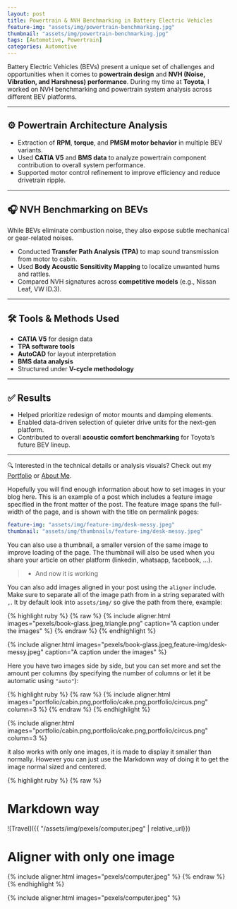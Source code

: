 ```yaml
---
layout: post
title: Powertrain & NVH Benchmarking in Battery Electric Vehicles
feature-img: "assets/img/powertrain-benchmarking.jpg"
thumbnail: "assets/img/powertrain-benchmarking.jpg"
tags: [Automotive, Powertrain]
categories: Automotive
---
```


Battery Electric Vehicles (BEVs) present a unique set of challenges and opportunities when it comes to **powertrain design** and **NVH (Noise, Vibration, and Harshness) performance**. During my time at **Toyota**, I worked on NVH benchmarking and powertrain system analysis across different BEV platforms.

---

## ⚙️ Powertrain Architecture Analysis

- Extraction of **RPM**, **torque**, and **PMSM motor behavior** in multiple BEV variants.
- Used **CATIA V5** and **BMS data** to analyze powertrain component contribution to overall system performance.
- Supported motor control refinement to improve efficiency and reduce drivetrain ripple.

---

## 🎧 NVH Benchmarking on BEVs

While BEVs eliminate combustion noise, they also expose subtle mechanical or gear-related noises.

- Conducted **Transfer Path Analysis (TPA)** to map sound transmission from motor to cabin.
- Used **Body Acoustic Sensitivity Mapping** to localize unwanted hums and rattles.
- Compared NVH signatures across **competitive models** (e.g., Nissan Leaf, VW ID.3).

---

## 🛠 Tools & Methods Used

- **CATIA V5** for design data
- **TPA software tools**
- **AutoCAD** for layout interpretation
- **BMS data analysis**
- Structured under **V-cycle methodology**

---

## ✅ Results

- Helped prioritize redesign of motor mounts and damping elements.
- Enabled data-driven selection of quieter drive units for the next-gen platform.
- Contributed to overall **acoustic comfort benchmarking** for Toyota’s future BEV lineup.

---

🔍 Interested in the technical details or analysis visuals? Check out my [Portfolio](/portfolio) or [About Me](/about).





Hopefully you will find enough information about how to set images in your blog here.
This is an example of a post which includes a feature image specified in the front matter of the post. 
The feature image spans the full-width of the page, and is shown with the title on permalink pages:

```yaml
feature-img: "assets/img/feature-img/desk-messy.jpeg"
thumbnail: "assets/img/thumbnails/feature-img/desk-messy.jpeg" 
```

You can also use a thumbnail, a smaller version of the same image to improve loading of the page.
The thumbnail will also be used when you share your article on other platform (linkedin, whatsapp, facebook, ...).

>  - And now it is working

You can also add images aligned in your post using the `aligner` include.
Make sure to separate all of the image path from in a string separated with `,`.
It by default look into `assets/img/` so give the path from there, example:

{% highlight ruby %}
{% raw %}
{% include aligner.html images="pexels/book-glass.jpeg,triangle.png" caption="A caption under the images" %}
{% endraw %}
{% endhighlight %}

{% include aligner.html images="pexels/book-glass.jpeg,feature-img/desk-messy.jpeg" caption="A caption under the images" %}


Here you have two images side by side, but you can set more and set the amount per columns 
(by specifying the number of columns or let it be automatic using `"auto"`):

{% highlight ruby %}
{% raw %}
{% include aligner.html images="portfolio/cabin.png,portfolio/cake.png,portfolio/circus.png" column=3 %}
{% endraw %}
{% endhighlight %}

{% include aligner.html images="portfolio/cabin.png,portfolio/cake.png,portfolio/circus.png" column=3 %}

it also works with only one images, it is made to display it smaller than normally.
However you can just use the Markdown way of doing it to get the image normal sized and centered.

{% highlight ruby %}
{% raw %}
# Markdown way
![Travel]({{ "/assets/img/pexels/computer.jpeg" | relative_url}})
# Aligner with only one image
{% include aligner.html images="pexels/computer.jpeg" %}
{% endraw %}
{% endhighlight %}

{% include aligner.html images="pexels/computer.jpeg" %}
